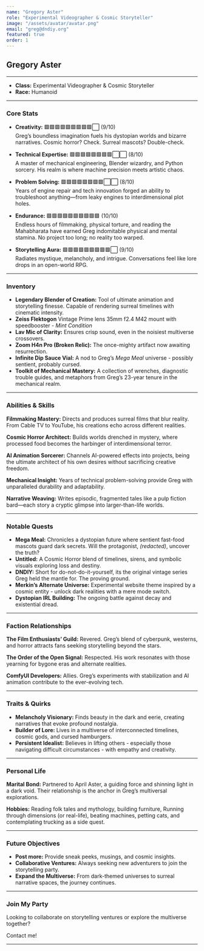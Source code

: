 ```yaml
---
name: "Gregory Aster"
role: "Experimental Videographer & Cosmic Storyteller"
image: "/assets/avatar/avatar.png" 
email: "greg@dndiy.org"
featured: true
order: 1
---
```


## **Gregory Aster**
---

- **Class:** Experimental Videographer & Cosmic Storyteller  
- **Race:** Humanoid

---

### **Core Stats**

- **Creativity:** 🟩🟩🟩🟩🟩🟩🟩🟩🟩⬜ (9/10)  
  Greg’s boundless imagination fuels his dystopian worlds and bizarre narratives. Cosmic horror? Check. Surreal mascots? Double-check.  

- **Technical Expertise:** 🟩🟩🟩🟩🟩🟩🟩🟩⬜⬜ (8/10)  
  A master of mechanical engineering, Blender wizardry, and Python sorcery. His realm is where machine precision meets artistic chaos.

- **Problem Solving:** 🟩🟩🟩🟩🟩🟩🟩🟩⬜⬜ (8/10)  
  Years of engine repair and tech innovation forged an ability to troubleshoot anything—from leaky engines to interdimensional plot holes.

- **Endurance:** 🟩🟩🟩🟩🟩🟩🟩🟩🟩🟩 (10/10)  
  Endless hours of filmmaking, physical torture, and reading the Mahabharata have earned Greg indomitable physical and mental stamina. No project too long; no reality too warped.

- **Storytelling Aura:** 🟩🟩🟩🟩🟩🟩🟩🟩🟩⬜ (9/10)  
  Radiates mystique, melancholy, and intrigue. Conversations feel like lore drops in an open-world RPG.

---

### **Inventory**

- **Legendary Blender of Creation:** Tool of ultimate animation and storytelling finesse. Capable of rendering surreal timelines with cinematic intensity.  
- **Zeiss Flektogon** Vintage Prime lens 35mm f2.4 M42 mount with speedbooster - *Mint Condition*
- **Lav Mic of Clarity:** Ensures crisp sound, even in the noisiest multiverse crossovers.  
- **Zoom H4n Pro (Broken Relic):** The once-mighty artifact now awaiting resurrection.  
- **Infinite Dip Sauce Vial:** A nod to Greg’s *Mega Meal* universe - possibly sentient, probably cursed.  
- **Toolkit of Mechanical Mastery:** A collection of wrenches, diagnostic trouble guides, and metaphors from Greg’s 23-year tenure in the mechanical realm.

---

### **Abilities & Skills**

**Filmmaking Mastery:** Directs and produces surreal films that blur reality. From Cable TV to YouTube, his creations echo across different realities.  

**Cosmic Horror Architect:** Builds worlds drenched in mystery, where processed food becomes the harbinger of interdimensional terror.  

**AI Animation Sorcerer:** Channels AI-powered effects into projects, being the ultimate architect of his own desires without sacrificing creative freedom.  

**Mechanical Insight:** Years of technical problem-solving provide Greg with unparalleled durability and adaptability.  

**Narrative Weaving:** Writes episodic, fragmented tales like a pulp fiction bard—each story a cryptic glimpse into larger-than-life worlds.  

---

### **Notable Quests**

- **Mega Meal:** Chronicles a dystopian future where sentient fast-food mascots guard dark secrets. Will the protagonist, *(redacted)*, uncover the truth?  
- **Untitled:** A Cosmic Horror  blend of timelines, sirens, and symbolic visuals exploring loss and destiny.  
- **DNDIY:** Short for do-not-do-it-yourself, its the original vintage series Greg held the mantle for. The proving ground. 
- **Merkin’s Alternate Universe:** Experimental website theme inspired by a cosmic entity - unlock dark realities with a mere mode switch.  
- **Dystopian IRL Building:** The ongoing battle against decay and existential dread.

---

### **Faction Relationships**

**The Film Enthusiasts’ Guild:** Revered. Greg’s blend of cyberpunk, westerns, and horror attracts fans seeking storytelling beyond the stars.  

**The Order of the Open Signal:** Respected. His work resonates with those yearning for bygone eras and alternate realities.  

**ComfyUI Developers:** Allies. Greg’s experiments with stabilization and AI animation contribute to the ever-evolving tech.

---

### **Traits & Quirks**

- **Melancholy Visionary:** Finds beauty in the dark and eerie, creating narratives that evoke profound nostalgia.  
- **Builder of Lore:** Lives in a multiverse of interconnected timelines, cosmic gods, and cursed hamburgers.  
- **Persistent Idealist:** Believes in lifting others - especially those navigating difficult circumstances - with empathy and creativity.  

---

### **Personal Life**  
**Marital Bond:** Partnered to April Aster, a guiding force and shinning light in a dark void. Their relationship is the anchor in Greg’s multiversal explorations.  

**Hobbies:** Reading folk tales and mythology, building furniture, Running through dimensions (or real-life), beating machines, petting cats, and contemplating trucking as a side quest.  

---

### **Future Objectives**  

- **Post more:** Provide sneak peeks, musings, and cosmic insights.  
- **Collaborative Ventures:** Always seeking new adventurers to join the storytelling party.  
- **Expand the Multiverse:** From dark-themed universes to surreal narrative spaces, the journey continues.  

---

### **Join My Party**

Looking to collaborate on storytelling ventures or explore the multiverse together?

Contact me!

---